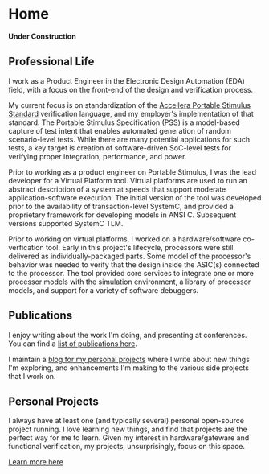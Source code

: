 # Home

**Under Construction**

## Professional Life

I work as a Product Engineer in the Electronic Design 
Automation (EDA) field, with a focus on the front-end of the 
design and verification process.

My current focus is on standardization of the 
[Accellera Portable Stimulus Standard](https://www.accellera.org/activities/working-groups/portable-stimulus)
verification language, and my employer's implementation
of that standard. The Portable Stimulus Specification (PSS) is
a model-based capture of test intent that enables automated 
generation of random scenario-level tests. While there are 
many potential applications for such tests, a key target is
creation of software-driven SoC-level tests for verifying 
proper integration, performance, and power.

Prior to working as a product engineer on Portable Stimulus,
I was the lead developer for a Virtual Platform tool. 
Virtual platforms are used to run an abstract description
of a system at speeds that support moderate application-software
execution. The initial version of the tool was developed
prior to the availability of transaction-level SystemC, 
and provided a proprietary framework for developing models
in ANSI C. Subsequent versions supported SystemC TLM.

Prior to working on virtual platforms, I worked on a 
hardware/software co-verfication tool. Early in this
project's lifecycle, processors were still delivered
as individually-packaged parts. Some model of the 
processor's behavior was needed to verify that the 
design inside the ASIC(s) connected to the processor.
The tool provided core services to integrate one or
more processor models with the simulation environment,
a library of processor models, and support for a 
variety of software debuggers.

## Publications
I enjoy writing about the work I'm doing, and presenting 
at conferences. You can find a [list of publications here](publications.html). 

I maintain a [blog for my personal projects](https://bitsbytesgates.blogspot.com/)
where I write about new things I'm exploring, and enhancements
I'm making to the various side projects that I work on. 

## Personal Projects

I always have at least one (and typically several) personal
open-source project running. I love learning new things, and
find that projects are the perfect way for me to learn. Given my
interest in hardware/gateware and functional verification, 
my projects, unsurprisingly, focus on this space. 

[Learn more here](projects.html)





